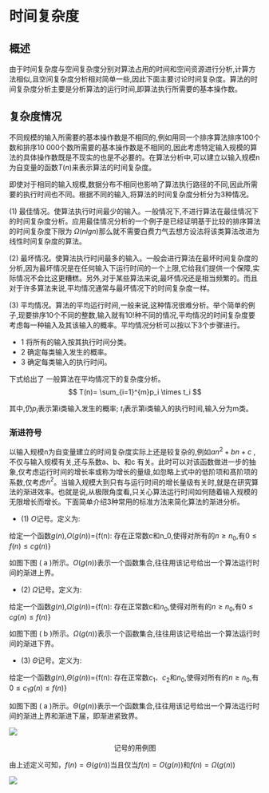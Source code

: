 # 时间复杂度

## 概述

由于时间复杂度与空间复杂度分别对算法占用的时间和空间资源进行分析,计算方法相似,且空间复杂度分析相对简单一些,因此下面主要讨论时间复杂度。算法的时间复杂度分析主要是分析算法的运行时间,即算法执行所需要的基本操作数。







## 复杂度情况

不同规模的输入所需要的基本操作数是不相同的,例如用同一个排序算法排序100个数和排序10 000个数所需要的基本操作数是不相同的,因此考虑特定输入规模的算法的具体操作数既是不现实的也是不必要的。在算法分析中,可以建立以输入规模n为自变量的函数$T(n)$来表示算法的时间复杂度。

即使对于相同的输入规模,数据分布不相同也影响了算法执行路径的不同,因此所需要的执行时间也不同。根据不同的输入,将算法的时间复杂度分析分为3种情况。

(1) 最佳情况。使算法执行时间最少的输入。一般情况下,不进行算法在最佳情况下的时间复杂度分析。应用最佳情况分析的一个例子是已经证明基于比较的排序算法的时间复杂度下限为 $\Omega (nlgn)$那么就不需要白费力气去想方设法将该类算法改进为线性时间复杂度的算法。

(2) 最坏情况。使算法执行时间最多的输入。一般会进行算法在最坏时间复杂度的分析,因为最坏情况是在任何输入下运行时间的一个上限,它给我们提供一个保障,实际情况不会比这更糟糕。另外,对于某些算法来说,最坏情况还是相当频繁的。而且对于许多算法来说,平均情况通常与最坏情况下的时间复杂度一样。

(3) 平均情况。算法的平均运行时间,一般来说,这种情况很难分析。举个简单的例子,现要排序10个不同的整数,输入就有10!种不同的情况,平均情况的时间复杂度要考虑每一种输入及其该输入的概率。平均情况分析可以按以下3个步骤进行。

+ 1 将所有的输入按其执行时间分类。
+ 2 确定每类输入发生的概率。
+ 3 确定每类输入的执行时间。

下式给出了 一般算法在平均情况下的复杂度分析。
$$
T(n)= \sum_{i=1}^{m}p_i \times t_i
$$

其中,仍$p_i$表示第i类输入发生的概率; $t_i$表示第i类输入的执行时间,输入分为m类。



### 渐进符号



以输入规模n为自变量建立的时间复杂度实际上还是较复杂的,例如$an^2+bn+c$ ,不仅与输入规模有关,还与系数a、b、和c 有关。此时可以对该函数做进一步的抽象,仅考虑运行时间的增长率或称为增长的量级,如忽略上式中的低阶项和髙阶项的系数,仅考虑$n^2$。当输入规模大到只有与运行时间的增长量级有关时,就是在研究算法的渐进效率。也就是说,从极限角度看,只关心算法运行时间如何随着输入规模的无限增长而增长。下面简单介绍3种常用的标准方法来简化算法的渐进分析。

+ (1) $O$记号。定义为:

给定一个函数$g(n)$,$O(g(n))$={f(n): 存在正常数c和n_0,使得对所有的$n \ge n_0$,有$0 \le f(n) \le cg(n)\}$

如图下图 ( a )所示。$O( g ( n ))$表示一个函数集合,往往用该记号给出一个算法运行时间的渐进上界。

- (2) $\Omega$记号。定义为:

给定一个函数$g(n)$,$\Omega(g(n))$=\{f(n): 存在正常数c和$n_0$,使得对所有的$n \ge n_0$,有$0 \le cg(n) \le f(n)\}$

如图下图 ( b )所示。$\Omega( g ( n ))$表示一个函数集合,往往用该记号给出一个算法运行时间的渐进下界。

- (3) $\Theta$记号。定义为:

给定一个函数$g(n)$,$\Theta(g(n))$=\{f(n): 存在正常数$c_1$、$c_2$和$n_0$,使得对所有的$n \ge n_0$,有$0 \le c_1g(n) \le f(n)\}$

如图下图 ( a )所示。$\Theta( g ( n ))$表示一个函数集合,往往用该记号给出一个算法运行时间的渐进上界和渐进下届，即渐进紧致界。

![](https://raw.githubusercontent.com/ZanderZhao/images/master/img2019/20191103195939.png)

<center>记号的用例图</center>

由上述定义可知，$f(n)=\Theta(g(n))$当且仅当$f(n)=O(g(n))$和$f(n)=\Omega(g(n))$



![](https://raw.githubusercontent.com/ZanderZhao/images/master/img2019/20191103201737.png)





























